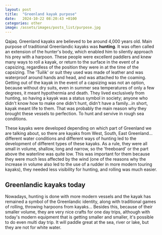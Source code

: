 ```yaml
---
layout: post
title:  "Greenland kayak purpose"
date:   2024-10-22 08:20:43 +0100
categories: other
image: /assets/images/posts_list/purpose.jpg
---
```


Qajaq.  Greenland kayaks are believed to be around 4,000 years old. Main purpose of traditional Greenlandic kayaks was <strong>hunting</strong>. It was often called an extension of the hunter's body, which enabled him to silently approach his prey with a harpoon.
These people were excellent paddlers and knew many ways to roll a kayak, or return to the surface in the event of a capsizing, regardless of the position they were in at the time of the capsizing. 
The 'Tuilik' or suit they used was made of leather and was waterproof around hands and head, and was attached to the coaming. Getting out of the kayak in the event of a capsizing was not an option, because without dry suits, even in summer sea temperatures of only a few degrees, it meant hypothermia and death. 
They lived exclusively from hunting, so having a kayak was a status symbol in society; anyone who didn't know how to make one didn't hunt, didn't have a family...in short, kayak meant life to them.  That was probably the main reason why they brought these vessels to perfection. To hunt and servive in rough sea conditions.

These kayaks were developed depending on which part of Greenland we are talking about, so there are kayaks from West, South, East Greenland... different water conditions and different ways of hunting led to the development of different types of these kayaks. As a rule, they were all small in volume, shallow, long and narrow, so the 'freeboard' or the part above the waterline was quite low. This was important for them because they were much less affected by the wind (one of the reasons why the increase in volume also led to the use of a rudder in more modern touring kayaks), they needed less visibility for hunting, and rolling was much easier.

## Greenlandic kayaks today

Nowadays, hunting is done with more modern vessels  and the kayak has remained a symbol of the Greenlandic identity, along with traditional games of rolling, throwing harpoons from kayaks...
Besides this, because of their smaller volume, they are very nice crafts for one day trips, although with today's modern equipment that is getting smaller and smaller, it's possible to do even multi day trip.
It will paddle great at the sea, river or lake, but they are not for white water.